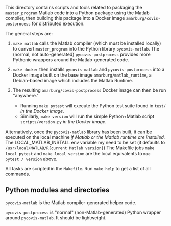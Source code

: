 This directory contains scripts and tools related to packaging the `master_program` Matlab code into a Python package using the Matlab compiler, then building this package into a Docker image `amarburg/covis-postprocess` for distributed execution.

The general steps are:

1. `make matlab` calls the Matlab compiler (which must be installed locally) to convert `master_program` into the Python library `pycovis-matlab`.   The (normal, not auto-generated) `pycovis-postprocess` provides more Pythonic wrappers around the Matlab-generated code.

1. `make docker` then installs `pycovis-matlab` and  `pycovis-postprocess` into a Docker image built on the base image `amarburg/matlab_runtime`, a Debian-based image which includes the Matlab Runtime.

1.  The resulting `amarburg/covis-postprocess` Docker image can then be run "anywhere."    

    * Running `make pytest` will execute the Python test suite found in `test/` _in the Docker image._   
    * Similarly, `make version` will run the simple Python+Matlab script `scripts/version.py` _in the Docker image._

Alternatively, once the `pycovis-matlab` library has been built, it can be executed on the local machine _if Matlab or the Matlab runtime are installed._   The LOCAL_MATLAB_INSTALL env variable my need to be set (it defaults to `/usr/local/MATLAB/R{current Matlab version}`)    The Makefile jobs `make local_pytest` and `make local_version` are the local equivalents to `mae pytest / version` above.


All tasks are scripted in the `Makefile`.   Run `make help` to get a list of all commands.

## Python modules and directories

`pycovis-matlab` is the Matlab compiler-generated helper code.

`pycovis-postprocess` is "normal" (non-Matlab-generated) Python wrapper around `pycovis-matlab`.  It should be lightweight.
